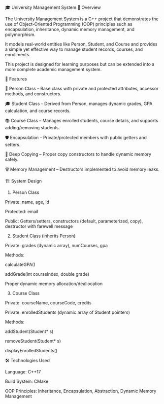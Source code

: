 🎓 University Management System
📌 Overview

The University Management System is a C++ project that demonstrates the use of Object-Oriented Programming (OOP) principles such as encapsulation, inheritance, dynamic memory management, and polymorphism.

It models real-world entities like Person, Student, and Course and provides a simple yet effective way to manage student records, courses, and enrollments.

This project is designed for learning purposes but can be extended into a more complete academic management system.

🚀 Features

👤 Person Class – Base class with private and protected attributes, accessor methods, and constructors.

🎓 Student Class – Derived from Person, manages dynamic grades, GPA calculation, and course records.

📚 Course Class – Manages enrolled students, course details, and supports adding/removing students.

🛡 Encapsulation – Private/protected members with public getters and setters.

🔄 Deep Copying – Proper copy constructors to handle dynamic memory safely.

🗑 Memory Management – Destructors implemented to avoid memory leaks.

🏗 System Design
1. Person Class

Private: name, age, id

Protected: email

Public: Getters/setters, constructors (default, parameterized, copy), destructor with farewell message

2. Student Class (inherits Person)

Private: grades (dynamic array), numCourses, gpa

Methods:

calculateGPA()

addGrade(int courseIndex, double grade)

Proper dynamic memory allocation/deallocation

3. Course Class

Private: courseName, courseCode, credits

Private: enrolledStudents (dynamic array of Student pointers)

Methods:

addStudent(Student* s)

removeStudent(Student* s)

displayEnrolledStudents()

🛠 Technologies Used

Language: C++17

Build System: CMake

OOP Principles: Inheritance, Encapsulation, Abstraction, Dynamic Memory Management
